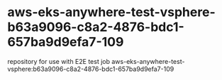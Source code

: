 # aws-eks-anywhere-test-vsphere-b63a9096-c8a2-4876-bdc1-657ba9d9efa7-109
repository for use with E2E test job aws-eks-anywhere-test-vsphere:b63a9096-c8a2-4876-bdc1-657ba9d9efa7-109
